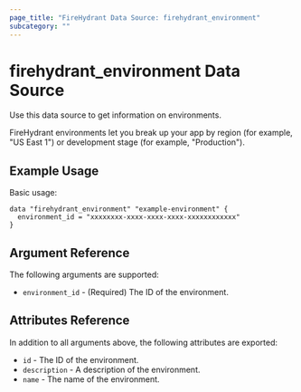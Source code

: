 ```yaml
---
page_title: "FireHydrant Data Source: firehydrant_environment"
subcategory: ""
---
```


# firehydrant_environment Data Source

Use this data source to get information on environments.

FireHydrant environments let you break up your app by region (for example, "US East 1") 
or development stage (for example, "Production").

## Example Usage

Basic usage:
```hcl
data "firehydrant_environment" "example-environment" {
  environment_id = "xxxxxxxx-xxxx-xxxx-xxxx-xxxxxxxxxxxx"
}
```

## Argument Reference

The following arguments are supported:

* `environment_id` - (Required) The ID of the environment.

## Attributes Reference

In addition to all arguments above, the following attributes are exported:

* `id` - The ID of the environment.
* `description` - A description of the environment.
* `name` - The name of the environment.
